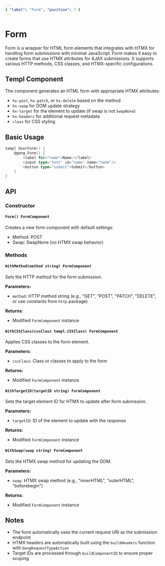```yaml
---
{ "label": "Form", "position": 7 }
---
```


# Form

Form is a wrapper for HTML form elements that integrates with HTMX for handling form submissions with minimal JavaScript. Form makes it easy to create forms that use HTMX attributes for AJAX submissions. It supports various HTTP methods, CSS classes, and HTMX-specific configurations.

## Templ Component

The component generates an HTML form with appropriate HTMX attributes:

- `hx-post`, `hx-patch`, or `hx-delete` based on the method
- `hx-swap` for DOM update strategy
- `hx-target` for the element to update (if swap is not `SwapNone`)
- `hx-headers` for additional request metadata
- `class` for CSS styling

## Basic Usage

```go
templ UserForm() {
	@gong.Form() {
		<label for="name">Name:</label>
		<input type="text" id="name" name="name"/>
		<button type="submit">Submit</button>
	}
}
```

## API

### Constructor

#### `Form() FormComponent`

Creates a new form component with default settings:

- Method: POST
- Swap: SwapNone (no HTMX swap behavior)

### Methods

#### `WithMethod(method string) FormComponent`

Sets the HTTP method for the form submission.

**Parameters:**

- `method`: HTTP method string (e.g., "GET", "POST", "PATCH", "DELETE", or use constants from `http` package)

**Returns:**

- Modified `FormComponent` instance

#### `WithCSSClass(cssClass templ.CSSClass) FormComponent`

Applies CSS classes to the form element.

**Parameters:**

- `cssClass`: Class or classes to apply to the form

**Returns:**

- Modified `FormComponent` instance

#### `WithTargetID(targetID string) FormComponent`

Sets the target element ID for HTMX to update after form submission.

**Parameters:**

- `targetID`: ID of the element to update with the response

**Returns:**

- Modified `FormComponent` instance

#### `WithSwap(swap string) FormComponent`

Sets the HTMX swap method for updating the DOM.

**Parameters:**

- `swap`: HTMX swap method (e.g., "innerHTML", "outerHTML", "beforebegin")

**Returns:**

- Modified `FormComponent` instance

## Notes

- The form automatically uses the current request URI as the submission endpoint
- HTMX headers are automatically built using the `buildHeaders` function with `GongRequestTypeAction`
- Target IDs are processed through `buildComponentID` to ensure proper scoping
